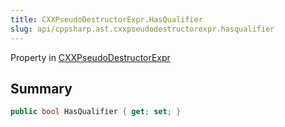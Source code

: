 ```yaml
---
title: CXXPseudoDestructorExpr.HasQualifier
slug: api/cppsharp.ast.cxxpseudodestructorexpr.hasqualifier
---
```

Property in [CXXPseudoDestructorExpr](/api/cppsharp/ast/cxxpseudodestructorexpr)

## Summary



```csharp
public bool HasQualifier { get; set; }
```

